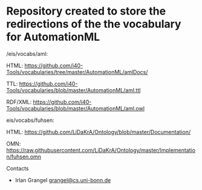 Repository created to store the redirections of the the vocabulary for AutomationML
===================

/eis/vocabs/aml: 

HTML: https://github.com/i40-Tools/vocabularies/tree/master/AutomationML/amlDocs/

TTL: https://github.com/i40-Tools/vocabularies/blob/master/AutomationML/aml.ttl 

RDF/XML: https://github.com/i40-Tools/vocabularies/blob/master/AutomationML/aml.owl

eis/vocabs/fuhsen:

HTML: https://github.com/LiDaKrA/Ontology/blob/master/Documentation/

OMN: https://raw.githubusercontent.com/LiDaKrA/Ontology/master/Implementation/fuhsen.omn

Contacts

* Irlan Grangel <grangel@cs.uni-bonn.de>
